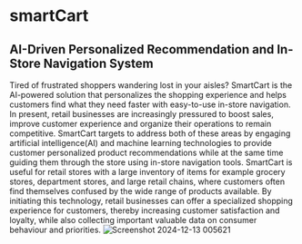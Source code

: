 # smartCart
## AI-Driven Personalized Recommendation and In-Store Navigation System

Tired of frustrated shoppers wandering lost in your aisles? SmartCart is the AI-powered solution that personalizes the shopping experience and helps customers find what they need faster with easy-to-use in-store navigation. In present, retail businesses are increasingly pressured to boost sales, improve customer experience and organize their operations to remain competitive. SmartCart targets to address both of these areas by engaging artificial intelligence(AI) and machine learning technologies to provide customer personalized product recommendations while at the same time guiding them through the store using in-store navigation tools. SmartCart is useful for retail stores with a large inventory of items for example grocery stores, department stores, and large retail chains, where customers often find themselves confused by the wide range of products available. By initiating this technology, retail businesses can offer a specialized shopping experience for customers, thereby increasing customer satisfaction and loyalty, while also collecting important valuable data on consumer behaviour and priorities.
![Screenshot 2024-12-13 005621](https://github.com/user-attachments/assets/7ae06b90-62fc-44b3-a42d-952c5e83584c)
